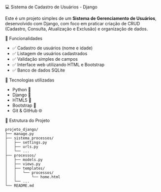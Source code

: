 💻 Sistema de Cadastro de Usuários - Django

Este é um projeto simples de um **Sistema de Gerenciamento de Usuários**, desenvolvido com Django, com foco em praticar criação de CRUD (Cadastro, Consulta, Atualização e Exclusão) e organização de dados.

🚀 Funcionalidades
- ✅ Cadastro de usuários (nome e idade)
- ✅ Listagem de usuários cadastrados
- ✅ Validação simples de campos
- ✅ Interface web utilizando HTML e Bootstrap
- ✅ Banco de dados SQLite

🔧 Tecnologias utilizadas
- Python 🐍
- Django 🦄
- HTML5 📝
- Bootstrap 🎨
- Git & GitHub 🌐

📂 Estrutura do Projeto
```text
projeto_django/
├── manage.py
├── sistema_processos/
│   ├── settings.py
│   ├── urls.py
│   └── ...
├── processos/
│   ├── models.py
│   ├── views.py
│   ├── templates/
│   │   └── processos/
│   │       └── home.html
│   └── ...
└── README.md
